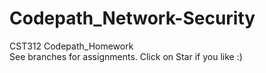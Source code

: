 # Codepath_Network-Security

CST312 Codepath_Homework 
<br>
See branches for assignments.
Click on Star if you like :)
